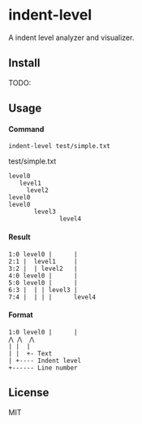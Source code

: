 # indent-level

A indent level analyzer and visualizer.

## Install

TODO:

## Usage

#### Command

```
indent-level test/simple.txt
```

test/simple.txt
```
level0
   level1
     level2
level0
level0
       level3
              level4
```
#### Result

```
1:0 level0 |      |
2:1 |  level1     |
3:2 |  | level2   |
4:0 level0 |      |
5:0 level0 |      |
6:3 |  | | level3 |
7:4 |  | | |      level4
```


#### Format

```
1:0 level0 |      |
⋀ ⋀  ⋀
| |  |
| |  +- Text
| +---- Indent level
+------ Line number
```

## License

MIT
